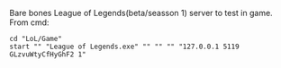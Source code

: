 Bare bones League of Legends(beta/seasson 1) server to test in game.  
From cmd:  
```
cd "LoL/Game" 
start "" "League of Legends.exe" "" "" "" "127.0.0.1 5119 GLzvuWtyCfHyGhF2 1"
```
